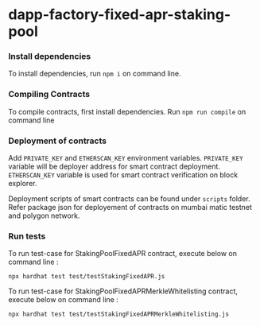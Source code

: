 # dapp-factory-fixed-apr-staking-pool

### Install dependencies
To install dependencies, run `npm i` on command line.

### Compiling Contracts
To compile contracts, first install dependencies. Run `npm run compile` on command line

### Deployment of contracts
Add `PRIVATE_KEY` and `ETHERSCAN_KEY` environment variables.
`PRIVATE_KEY` variable will be deployer address for smart contract deployment.
`ETHERSCAN_KEY` variable is used for smart contract verification on block explorer.

Deployment scripts of smart contracts can be found under `scripts` folder. Refer package json for deployement of contracts on mumbai matic testnet and polygon network.

### Run tests
To run test-case for StakingPoolFixedAPR contract, execute below on command line :
```
npx hardhat test test/testStakingFixedAPR.js
```

To run test-case for StakingPoolFixedAPRMerkleWhitelisting contract, execute below on command line :
```
npx hardhat test test/testStakingFixedAPRMerkleWhitelisting.js
```



    
